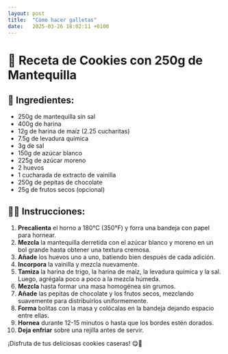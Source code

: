 ```yaml
---
layout: post
title:  "Cómo hacer galletas"
date:   2025-03-26 18:02:11 +0100
---
```

# 🍪 Receta de Cookies con 250g de Mantequilla

## 📝 Ingredientes:
- 250g de mantequilla sin sal
- 400g de harina
- 12g de harina de maíz (2.25 cucharitas)
- 7.5g de levadura química
- 3g de sal
- 150g de azúcar blanco
- 225g de azúcar moreno
- 2 huevos
- 1 cucharada de extracto de vainilla
- 250g de pepitas de chocolate
- 25g de frutos secos (opcional)

## 👩‍🍳 Instrucciones:

1. **Precalienta** el horno a 180°C (350°F) y forra una bandeja con papel para hornear.
2. **Mezcla** la mantequilla derretida con el azúcar blanco y moreno en un bol grande hasta obtener una textura cremosa.
3. **Añade** los huevos uno a uno, batiendo bien después de cada adición.
4. **Incorpora** la vainilla y mezcla nuevamente.
5. **Tamiza** la harina de trigo, la harina de maíz, la levadura química y la sal. Luego, agrégala poco a poco a la mezcla húmeda.
6. **Mezcla** hasta formar una masa homogénea sin grumos.
7. **Añade** las pepitas de chocolate y los frutos secos, mezclando suavemente para distribuirlos uniformemente.
8. **Forma** bolitas con la masa y colócalas en la bandeja dejando espacio entre ellas.
9. **Hornea** durante 12-15 minutos o hasta que los bordes estén dorados.
10. **Deja enfriar** sobre una rejilla antes de servir.

¡Disfruta de tus deliciosas cookies caseras! 😋🍪
